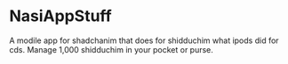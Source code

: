 # NasiAppStuff

A modile app for shadchanim that does for shidduchim what ipods did for cds. 
Manage 1,000 shidduchim in your pocket or purse.
